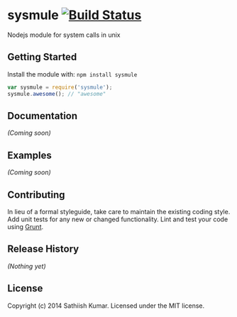 # sysmule [![Build Status](https://secure.travis-ci.org/satkumar/sysmule.png?branch=master)](http://travis-ci.org/satkumar/sysmule)

Nodejs module for system calls in unix

## Getting Started
Install the module with: `npm install sysmule`

```javascript
var sysmule = require('sysmule');
sysmule.awesome(); // "awesome"
```

## Documentation
_(Coming soon)_

## Examples
_(Coming soon)_

## Contributing
In lieu of a formal styleguide, take care to maintain the existing coding style. Add unit tests for any new or changed functionality. Lint and test your code using [Grunt](http://gruntjs.com/).

## Release History
_(Nothing yet)_

## License
Copyright (c) 2014 Sathiish Kumar. Licensed under the MIT license.
